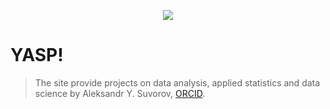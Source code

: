 <p align="center">
  <img src="https://aysuvorov.github.io/docs/promotion/main_logo.png" />
</p>

# YASP!

> The site provide projects on data analysis, applied statistics and data science by  Aleksandr Y. Suvorov, [ORCID](https://orcid.org/0000-0002-2224-0019).


